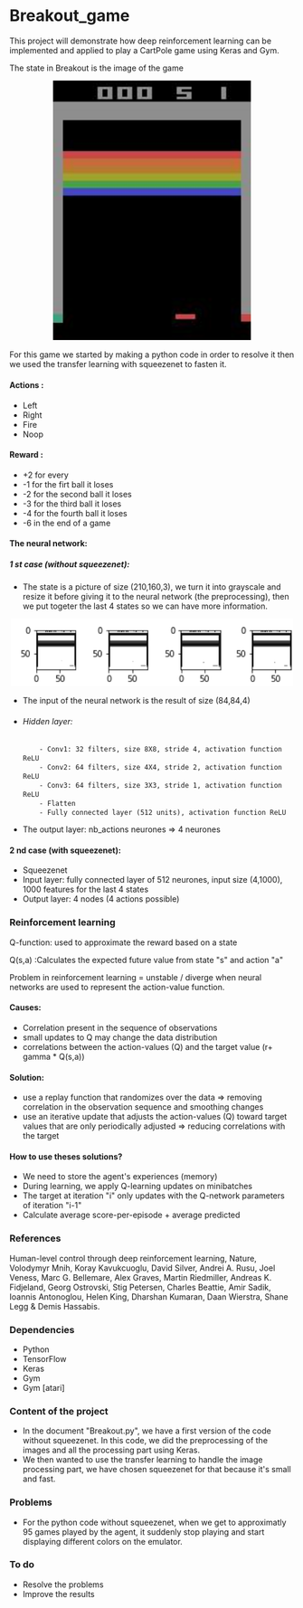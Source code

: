 # Breakout_game
This project will demonstrate how deep reinforcement learning can be implemented and applied to play a CartPole game using Keras and Gym.

The state in Breakout is the image of the game

<p align="center">
  <img src="https://github.com/DjImene/Breakout_game/blob/master/state0.jpg" width="350"/>
</p>

For this game we started by making a python code in order to resolve it then we used the transfer learning with squeezenet to fasten it.

#### Actions : 
- Left
- Right
- Fire
- Noop


#### Reward :
- +2 for every 
- -1 for the firt ball it loses
- -2 for the second ball it loses
- -3 for the third ball it loses
- -4 for the fourth ball it loses
- -6 in the end of a game


#### The neural network:
##### 1 st case (without squeezenet):
- The state is a picture of size (210,160,3), we turn it into grayscale and resize it before giving it to the neural network (the preprocessing), then we put togeter the last 4 states so we can have more information. 

<p align="center">
  <img src="https://github.com/DjImene/Breakout_game/blob/master/4frames.png" width="500"/>
</p>


- The input of the neural network is the result of size (84,84,4) 
- ###### Hidden layer:
          - Conv1: 32 filters, size 8X8, stride 4, activation function ReLU
          - Conv2: 64 filters, size 4X4, stride 2, activation function ReLU
          - Conv3: 64 filters, size 3X3, stride 1, activation function ReLU
          - Flatten
          - Fully connected layer (512 units), activation function ReLU
       
- The output layer: nb_actions neurones => 4 neurones

#### 2 nd case (with squeezenet):
- Squeezenet 
- Input layer: fully connected layer of 512 neurones, input size (4,1000), 1000 features for the last 4 states
- Output layer: 4 nodes (4 actions possible)


### Reinforcement learning
Q-function: used to approximate the reward based on a state

Q(s,a) :Calculates the expected future value from state "s" and action "a"

 Problem in reinforcement learning = unstable / diverge when neural networks are used to represent the action-value function.
 
#### Causes:
- Correlation present in the sequence of observations
- small updates to Q may change the data distribution
- correlations between the action-values (Q) and the target value (r+ gamma * Q(s,a))

#### Solution:
- use a replay function that randomizes over the data => removing correlation in the observation sequence and smoothing changes
- use an iterative update that adjusts the action-values (Q) toward target values that are only periodically adjusted => reducing correlations with the target

#### How to use theses solutions?
- We need to store the agent's experiences (memory) 
- During learning, we apply Q-learning updates on minibatches
- The target at iteration "i" only updates with the Q-network parameters of iteration "i-1"
- Calculate average score-per-episode + average predicted 




### References
Human-level control through deep reinforcement learning,  Nature, Volodymyr Mnih,	Koray Kavukcuoglu,	David Silver, Andrei A. Rusu,	Joel Veness,	Marc G. Bellemare,	Alex Graves,	Martin Riedmiller,	Andreas K. Fidjeland,	Georg Ostrovski,	Stig Petersen,	Charles Beattie,	Amir Sadik,	Ioannis Antonoglou,	Helen King,	Dharshan Kumaran, Daan Wierstra,	Shane Legg	& Demis Hassabis.


### Dependencies
- Python
- TensorFlow
- Keras
- Gym
- Gym [atari]

### Content of the project
- In the document "Breakout.py", we have a first version of the code without squeezenet. In this code, we did the preprocessing of the images and all the processing part using Keras.
- We then wanted to use the transfer learning to handle the image processing part, we have chosen squeezenet for that because it's small and fast.

### Problems
- For the python code without squeezenet, when we get to approximatly 95 games played by the agent, it suddenly stop playing and start displaying different colors on the emulator. 


### To do
- Resolve the problems
- Improve the results
